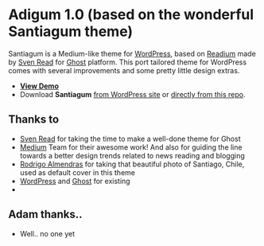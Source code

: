 # Adigum 1.0 (based on the wonderful Santiagum theme)

Santiagum is a Medium-like theme for [WordPress](http://wordpress.org/), based on [Readium](http://www.svenread.com/readium-ghost-theme/) made by [Sven Read](http://www.svenread.com/) for [Ghost](http://www.ghost.org/) platform. This port tailored theme for WordPress comes with several improvements and some pretty little design extras.

* **[View Demo](http://juanpablob.com/santiagum/)**
* Download **Santiagum** [from WordPress site](http://wordpress.org/themes/santiagum) or [directly from this repo](https://github.com/juanpablob/santiagum/archive/master.zip).

## Thanks to
* [Sven Read](http://www.svenread.com/) for taking the time to make a well-done theme for Ghost
* [Medium](http://medium.com/) Team for their awesome work! And also for guiding the line towards a better design trends related to news reading and blogging
* [Rodrigo Almendras](https://www.flickr.com/photos/ralmendr/8200412125/in/photolist-duDfPX-bFVyc8-dPbFwY-jdsQRK-bdbV7D-e2hjDA-dPWaJ7-jdvpFs-eDdx6j-e3YtxA-e3XfKz-dvU14z-dokX9y-daYa32-dhjxWN-daYbag-bRMzVK-dokVhh-dhD8GD) for taking that beautiful photo of Santiago, Chile, used as default cover in this theme
* [WordPress](http://wordpress.org/) and [Ghost](http://ghost.org/) for existing
* 
## Adam thanks..
* Well.. no one yet
